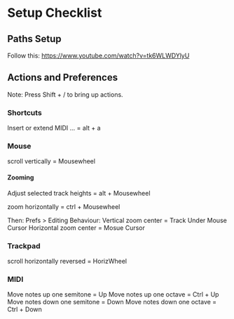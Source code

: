 # Setup Checklist

## Paths Setup

Follow this: https://www.youtube.com/watch?v=tk6WLWDYlyU

## Actions and Preferences

Note: Press Shift + / to bring up actions.

### Shortcuts

Insert or extend MIDI ... = alt + a

### Mouse

scroll vertically = Mousewheel

#### Zooming

Adjust selected track heights = alt + Mousewheel

zoom horizontally = ctrl + Mousewheel

Then: Prefs > Editing Behaviour:
Vertical zoom center = Track Under Mouse Cursor
Horizontal zoom center = Mosue Cursor

### Trackpad

scroll horizontally reversed = HorizWheel

### MIDI

Move notes up one semitone = Up
Move notes up one octave = Ctrl + Up
Move notes down one semitone = Down
Move notes down one octave = Ctrl + Down
